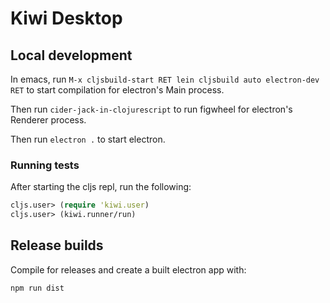 # Kiwi Desktop

## Local development

In emacs, run `M-x cljsbuild-start RET lein cljsbuild auto electron-dev RET` to start compilation for electron's Main process.

Then run `cider-jack-in-clojurescript` to run figwheel for electron's Renderer process.

Then run `electron .` to start electron.

### Running tests

After starting the cljs repl, run the following: 

```cljs
cljs.user> (require 'kiwi.user)
cljs.user> (kiwi.runner/run)
```

## Release builds

Compile for releases and create a built electron app with: 

```
npm run dist
```

